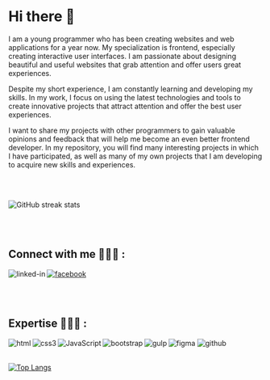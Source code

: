 # Hi there 👋

I am a young programmer who has been creating websites and web applications for a year now. My specialization is frontend, especially creating interactive user interfaces. I am passionate about designing beautiful and useful websites that grab attention and offer users great experiences.

Despite my short experience, I am constantly learning and developing my skills. In my work, I focus on using the latest technologies and tools to create innovative projects that attract attention and offer the best user experiences.

I want to share my projects with other programmers to gain valuable opinions and feedback that will help me become an even better frontend developer. In my repository, you will find many interesting projects in which I have participated, as well as many of my own projects that I am developing to acquire new skills and experiences.

<br><br>

![GitHub streak stats](https://streak-stats.demolab.com/?user=k4mlas)

<br>
<br>

## Connect with me 👨🏻‍💻 :


 [<img align="left" margin="2px" alt="linked-in" src="https://img.shields.io/badge/linkedin-%230077B5.svg?&style=for-the-badge&logo=linkedin&logoColor=white"/>](https://www.linkedin.com/in/kamil-łaskarzewski-021b64253/)


 [<img align="top" alt="facebook" src="https://img.shields.io/badge/facebook-%231877F2.svg?&style=for-the-badge&logo=facebook&logoColor=white"/>](https://www.facebook.com/profile.php?id=100003015224951)


<br>
<br>

## Expertise 👨🏻‍🏫 :

<img align="left" alt="html" src="https://img.shields.io/badge/html5%20-%2320232a.svg?&style=for-the-badge&logo=html5&logoColor=%2361DAFB" />

<img align="left" alt="css3" src="https://img.shields.io/badge/css3%20-%2343853D.svg?&style=for-the-badge&logo=css3&logoColor=white" />

<img align="left" alt="JavaScript" src="https://img.shields.io/badge/Java Script-%23232F3E?logo=JavaScript&logoColor=white&style=for-the-badge" />

<img align="up" alt="figma" src="https://img.shields.io/badge/Figma-%23316192.svg?&style=for-the-badge&logo=figma&logoColor=white" />

<img align="left" alt="bootstrap" src="https://img.shields.io/badge/bootstrap-3DDC84?logo=bootstrap&logoColor=white&style=for-the-badge"/>

<img align="up" alt="github" src="https://img.shields.io/badge/GitHub%20-%236DB33F.svg?&style=for-the-badge&logo=GitHub&logoColor=white"/>

<img align="left" alt="gulp" src="https://img.shields.io/badge/gulp%20-%2361DAFB.svg?&style=for-the-badge&logo=gulp&logoColor=white"/>

<br>
<br>

[![Top Langs](https://github-readme-stats.vercel.app/api/top-langs/?username=k4mlas)](https://github.com/anuraghazra/github-readme-stats)





<!--
**k4mlas/k4mlas** is a ✨ _special_ ✨ repository because its `README.md` (this file) appears on your GitHub profile.

Here are some ideas to get you started:

- 🔭 I’m currently working on ...
- 🌱 I’m currently learning ...
- 👯 I’m looking to collaborate on ...
- 🤔 I’m looking for help with ...
- 💬 Ask me about ...
- 📫 How to reach me: ...
- 😄 Pronouns: ...
- ⚡ Fun fact: ...
-->

